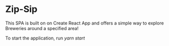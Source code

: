 # Zip-Sip

This SPA is built on on Create React App and offers a simple way to explore Breweries around a specified area!

To start the application, run _yarn start_
